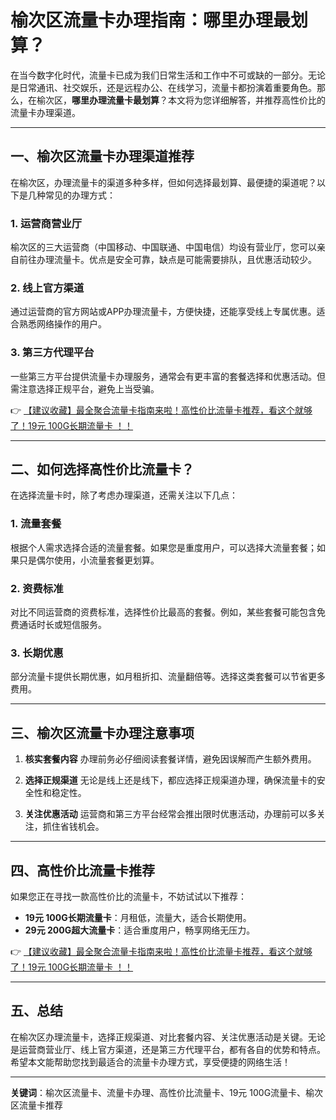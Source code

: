 # 榆次区流量卡办理指南：哪里办理最划算？

在当今数字化时代，流量卡已成为我们日常生活和工作中不可或缺的一部分。无论是日常通讯、社交娱乐，还是远程办公、在线学习，流量卡都扮演着重要角色。那么，在榆次区，**哪里办理流量卡最划算**？本文将为您详细解答，并推荐高性价比的流量卡办理渠道。

---

## 一、榆次区流量卡办理渠道推荐

在榆次区，办理流量卡的渠道多种多样，但如何选择最划算、最便捷的渠道呢？以下是几种常见的办理方式：

### 1. **运营商营业厅**
榆次区的三大运营商（中国移动、中国联通、中国电信）均设有营业厅，您可以亲自前往办理流量卡。优点是安全可靠，缺点是可能需要排队，且优惠活动较少。

### 2. **线上官方渠道**
通过运营商的官方网站或APP办理流量卡，方便快捷，还能享受线上专属优惠。适合熟悉网络操作的用户。

### 3. **第三方代理平台**
一些第三方平台提供流量卡办理服务，通常会有更丰富的套餐选择和优惠活动。但需注意选择正规平台，避免上当受骗。

👉 [【建议收藏】最全聚合流量卡指南来啦！高性价比流量卡推荐，看这个就够了！19元 100G长期流量卡 ！！](https://bit.ly/Liuliangka)

---

## 二、如何选择高性价比流量卡？

在选择流量卡时，除了考虑办理渠道，还需关注以下几点：

### 1. **流量套餐**
根据个人需求选择合适的流量套餐。如果您是重度用户，可以选择大流量套餐；如果只是偶尔使用，小流量套餐更划算。

### 2. **资费标准**
对比不同运营商的资费标准，选择性价比最高的套餐。例如，某些套餐可能包含免费通话时长或短信服务。

### 3. **长期优惠**
部分流量卡提供长期优惠，如月租折扣、流量翻倍等。选择这类套餐可以节省更多费用。

---

## 三、榆次区流量卡办理注意事项

1. **核实套餐内容**
办理前务必仔细阅读套餐详情，避免因误解而产生额外费用。

2. **选择正规渠道**
无论是线上还是线下，都应选择正规渠道办理，确保流量卡的安全性和稳定性。

3. **关注优惠活动**
运营商和第三方平台经常会推出限时优惠活动，办理前可以多关注，抓住省钱机会。

---

## 四、高性价比流量卡推荐

如果您正在寻找一款高性价比的流量卡，不妨试试以下推荐：

- **19元 100G长期流量卡**：月租低，流量大，适合长期使用。
- **29元 200G超大流量卡**：适合重度用户，畅享网络无压力。

👉 [【建议收藏】最全聚合流量卡指南来啦！高性价比流量卡推荐，看这个就够了！19元 100G长期流量卡 ！！](https://bit.ly/Liuliangka)

---

## 五、总结

在榆次区办理流量卡，选择正规渠道、对比套餐内容、关注优惠活动是关键。无论是运营商营业厅、线上官方渠道，还是第三方代理平台，都有各自的优势和特点。希望本文能帮助您找到最适合的流量卡办理方式，享受便捷的网络生活！

---

**关键词**：榆次区流量卡、流量卡办理、高性价比流量卡、19元 100G流量卡、榆次区流量卡推荐